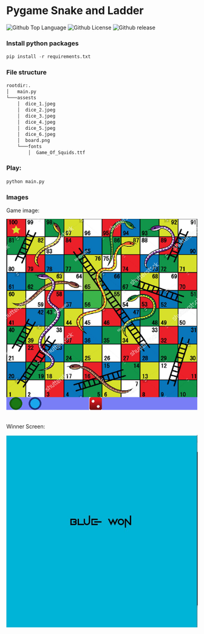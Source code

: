 # Pygame Snake and Ladder
![Github Top Language](https://img.shields.io/github/languages/top/Bikram-ghuku/pygame_snake_ladder)
![Github License](https://img.shields.io/github/license/Bikram-ghuku/pygame_snake_ladder)
![Github release](https://img.shields.io/github/v/release/Bikram-ghuku/pygame_snake_ladder)


### Install python packages
```Python
pip install -r requirements.txt
```

### File structure
```
rootdir:.
│   main.py
└───assests
    │  dice_1.jpeg
    │  dice_2.jpeg
    │  dice_3.jpeg
    │  dice_4.jpeg
    │  dice_5.jpeg
    │  dice_6.jpeg
    │  board.png
    └───fonts
        │  Game_Of_Squids.ttf
```

### Play:
```python
python main.py
```
### Images

Game image:

![Game board](https://github.com/Bikram-ghuku/pygame_snake_ladder/blob/main/images/game.jpg?raw=true)<br><br>

Winner Screen:

![Game board](https://github.com/Bikram-ghuku/pygame_snake_ladder/blob/main/images/win.jpg?raw=true)
